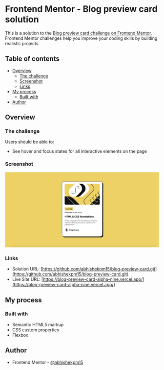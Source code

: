 # Frontend Mentor - Blog preview card solution

This is a solution to the [Blog preview card challenge on Frontend Mentor](https://www.frontendmentor.io/challenges/blog-preview-card-ckPaj01IcS). Frontend Mentor challenges help you improve your coding skills by building realistic projects. 

## Table of contents

- [Overview](#overview)
  - [The challenge](#the-challenge)
  - [Screenshot](#screenshot)
  - [Links](#links)
- [My process](#my-process)
  - [Built with](#built-with)
- [Author](#author)


## Overview

### The challenge

Users should be able to:

- See hover and focus states for all interactive elements on the page

### Screenshot

![](./screenshot.png)

### Links

- Solution URL: [https://github.com/abhishekpm15/blog-preview-card.git](https://github.com/abhishekpm15/blog-preview-card.git)
- Live Site URL: [https://blog-preview-card-alpha-nine.vercel.app/](https://blog-preview-card-alpha-nine.vercel.app/)

## My process

### Built with

- Semantic HTML5 markup
- CSS custom properties
- Flexbox

## Author

- Frontend Mentor - [@abhishekpm15](https://www.frontendmentor.io/profile/yourusername)

